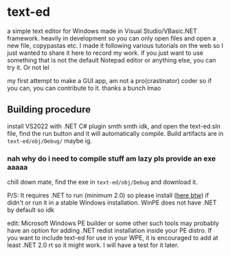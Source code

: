 # text-ed
a simple text editor for Windows made in Visual Studio/VBasic.NET framework. heavily in development so you can only open files and open a new file, copypastas etc.
I made it following various tutorials on the web so I just wanted to share it here to record my work.
if you just want to use something that is not the default Notepad editor or anything else, you can try it. Or not lel

my first attempt to make a GUI app, am not a pro(crastinator) coder so if you can, you can contribute to it. thanks a bunch lmao

## Building procedure
install VS2022 with .NET C# plugin smth smth idk, and open the text-ed.sln file, find the run button and it will automatically compile. Build artifacts are in ```text-ed/obj/Debug/``` maybe ig.

### nah why do i need to compile stuff am lazy pls provide an exe aaaaa
chill down mate, find the exe in ```text-ed/obj/Debug``` and download it. 


P/S: It requires .NET to run (minimum 2.0) so please install ([here btw](https://dotnet.microsoft.com/en-us/download/dotnet-framework/net35-sp1?wt.mc_id=install-docs)) if didn't or run it in a stable Windows installation. WinPE does not have .NET by default so idk

edit: Microsoft Windows PE builder or some other such tools may probably have an option for adding .NET redist installation inside your PE distro. If you want to include text-ed for use in your WPE, it is encouraged to add at least .NET 2.0 rt so it might work. I will have a test for it later.
